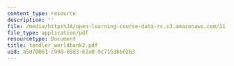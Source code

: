 ```yaml
---
content_type: resource
description: ''
file: /media/https%3A/open-learning-course-data-rc.s3.amazonaws.com/11-701-introduction-to-planning-institutional-processes-in-developing-countries-fall-2003/a5d70061c99805d362a09c7153bb02b3_tendler_worldbank2.pdf
file_type: application/pdf
resourcetype: Document
title: tendler_worldbank2.pdf
uid: a5d70061-c998-05d3-62a0-9c7153bb02b3
---
```

